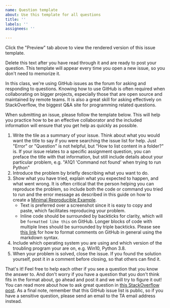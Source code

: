 ```yaml
---
name: Question template
about: Use this template for all questions
title: ''
labels: ''
assignees: ''

---
```


Click the "Preview" tab above to view the rendered version of this issue template.

Delete this text after you have read through it and are ready to post your question.
This template will appear every time you open a new issue,
so you don't need to memorize it.

In this class,
we're using GitHub issues as the forum for asking and responding to questions.
Knowing how to use GitHub is often required when collaborating on bigger projects,
especially those that are open source and maintained by remote teams.
It is also a great skill for asking effectively on StackOverflow,
the biggest Q&A site for programming related questions.

When submitting an issue,
please follow the template below.
This will help you practice how to be an effective collaborator
and the included information will ensure that you get help as quickly as possible.

1. Write the tile as a summary of your issue.
   Think about what you would want the title to say
   if you were searching the issue list for help.
   Just "Error" or "Question" is not helpful,
   but "How to list content in a folder?" is.
   If your issue relates to a specific assignment question,
   you can preface the title with that information,
   but still include details about your particular problem,
   e.g. "A1Q1 'Command not found' when trying to run Python"
2. Introduce the problem by briefly describing what you want to do.
3. Show what you have tried,
   explain what you expected to happen,
   and what went wrong.
   It is often critical that the person helping you can reproduce the problem,
   so include both the code or command you tried to run and the error message
   as described in this guide on how to create a [Minimal Reproducible Example].
      - Text is preferred over a screenshot since it is easy to copy and paste,
        which facilitates reproducing your problem.
      - Inline code should be surrounded by backticks for clarity,
        which will be `formatted like this` on GitHub.
        Longer blocks of code with multiple lines should be surrounded by triple backticks.
        Please see [this link] for how to format comments on GitHub in general using the markdown syntax.
4. Include which operating system you are using
   and which version of the troubling program your are on,
   e.g. Win10, Python 3.8.
5. When your problem is solved,
   close the issue.
   If you found the solution yourself,
   post it in a comment before closing,
   so that others can find it.

That's it!
Feel free to help each other if you see a question that you know the answer to. 
And don't worry if you have a question
that you don't think fits in the format about,
go ahead and post it and we will try to figure it out!
You can read more about how to ask great question in [this StackOverflow post].
As a final note,
remember that this GitHub issue list is public,
so if you have a sensitive question,
please send an email to the TA email address instead.

[this link]: https://guides.github.com/features/mastering-markdown/
[this StackOverflow post]: https://stackoverflow.com/help/how-to-ask
[Minimal Reproducible Example]: https://stackoverflow.com/help/minimal-reproducible-example
